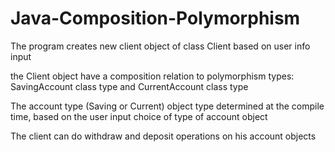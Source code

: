 # Java-Composition-Polymorphism

The program creates new client object of class Client based on user info input

the Client object have a composition relation to polymorphism types: SavingAccount class type and CurrentAccount class type

The account type (Saving or Current) object type determined at the compile time, based on the user input choice of type of account object

The client can do withdraw and deposit operations on his account objects



